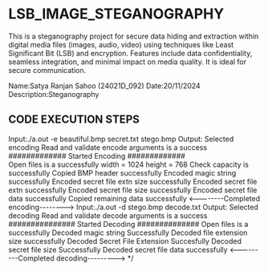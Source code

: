 # LSB_IMAGE_STEGANOGRAPHY
This is a steganography project for secure data hiding and extraction within digital media files (images, audio, video) using techniques like Least Significant Bit (LSB) and encryption. Features include data confidentiality, seamless integration, and minimal impact on media quality. It is ideal for secure communication.

Name:Satya Ranjan Sahoo (24021D_092)
Date:20/11/2024
Description:Steganography

## CODE EXECUTION STEPS ##

Input:./a.out -e beautiful.bmp secret.txt stego.bmp
Output: Selected encoding
Read and validate encode arguments is a success
############# Started Encoding #############   
Open files is a successfully
width = 1024
height = 768
Check capacity is successfully
Copied BMP header successfully
Encoded magic string successfully
Encoded secret file extn size successfully
Encoded secret file extn successfully
Encoded secret file size successfully
Encoded secret file data successfully
Copied remaining data successfully
<--------Completed encoding-------->
Input:./a.out -d stego.bmp decode.txt
 Output: Selected decoding
 Read and validate decode arguments is a success
 ############### Started Decoding ##############
 Open files is a successfully
 Decoded magic string Successfully
 Decoded file extension size successfully
 Decoded Secret File Extension Succesfully 
 Decoded secret file size Successfully
 Decoded secret file data successfully
       <---------Completed decoding--------->
*/
